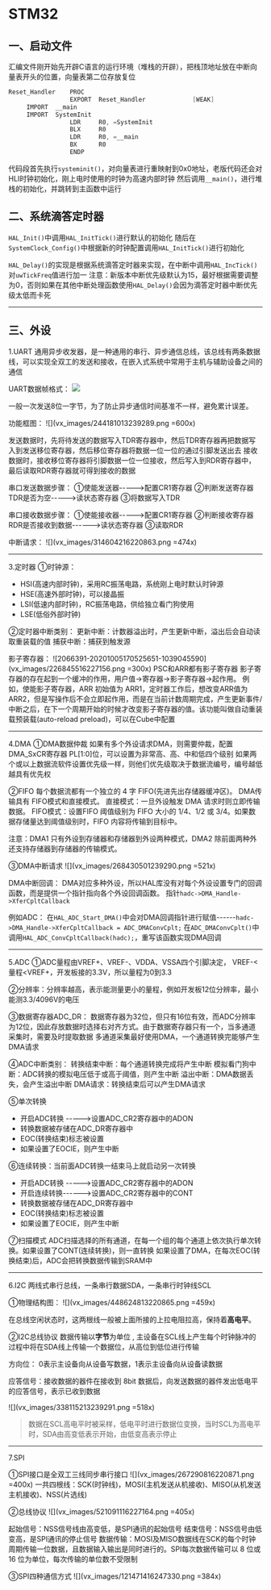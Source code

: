 # STM32


一、启动文件
---

汇编文件刚开始先开辟C语言的运行环境（堆栈的开辟），把栈顶地址放在中断向量表开头的位置，向量表第二位存放复位
```c
Reset_Handler    PROC
                 EXPORT  Reset_Handler             [WEAK]
     IMPORT  __main
     IMPORT  SystemInit
                 LDR     R0, =SystemInit
                 BLX     R0
                 LDR     R0, =__main
                 BX      R0
                 ENDP
```
代码段首先执行`systeminit()`，对向量表进行重映射到0x0地址，老版代码还会对HLI时钟初始化，刚上电时使用的时钟为高速内部时钟
然后调用`__main()`，进行堆栈的初始化，并跳转到主函数中运行

二、系统滴答定时器
---

`HAL_Init()`中调用`HAL_InitTick()`进行默认的初始化
随后在`SystemClock_Config()`中根据新的时钟配置调用`HAL_InitTick()`进行初始化

`HAL_Delay()`的实现是根据系统滴答定时器来实现，在中断中调用`HAL_IncTick()`对`uwTickFreq`值进行加一
注意：新版本中断优先级默认为15，最好根据需要调整为0，否则如果在其他中断处理函数使用`HAL_Delay()`会因为滴答定时器中断优先级太低而卡死

----------

三、外设
---
1.UART
通用异步收发器，是一种通用的串行、异步通信总线，该总线有两条数据线，可以实现全双工的发送和接收，在嵌入式系统中常用于主机与辅助设备之间的通信


UART数据帧格式：
![](vx_images/230375312220863.png)

一般一次发送8位一字节，为了防止异步通信时间基准不一样，避免累计误差。

功能框图：
![](vx_images/244181013239289.png =600x)

发送数据时，先将待发送的数据写入TDR寄存器中，然后TDR寄存器再把数据写入到发送移位寄存器，然后移位寄存器将数据一位一位的通过引脚发送出去
接收数据时，接收移位寄存器将引脚数据一位一位接收，然后写入到RDR寄存器中，最后读取RDR寄存器就可得到接收的数据


串口发送数据步骤：
①使能发送器----->配置CR1寄存器
②判断发送寄存器TDR是否为空----->读状态寄存器
③将数据写入TDR

串口接收数据步骤：
①使能接收器----->配置CR1寄存器
②判断接收寄存器RDR是否接收到数据------>读状态寄存器
③读取RDR

中断请求：
![](vx_images/314604216220863.png =474x)

----------


3.定时器
①时钟源：
* HSI(高速内部时钟)，采用RC振荡电路，系统刚上电时默认时钟源
* HSE(高速外部时钟)，可以接晶振
* LSI(低速内部时钟)，RC振荡电路，供给独立看门狗使用
* LSE(低俗外部时钟)

②定时器中断类别：
更新中断：计数器溢出时，产生更新中断，溢出后会自动读取重装载的值
捕获中断：捕获到触发源

影子寄存器：
![2066391-20201005170525651-1039045590](vx_images/226845516227156.png =300x)
PSC和ARR都有影子寄存器
影子寄存器的存在起到一个缓冲的作用，用户值->寄存器->影子寄存器->起作用。
例如，使能影子寄存器，ARR 初始值为 ARR1，定时器工作后，想改变ARR值为 ARR2，但是写操作后不会立即起作用，而是在当前计数周期完成，产生更新事件/中断之后，在下一个周期开始的时候才改变影子寄存器的值。该功能叫做自动重装载预装载(auto-reload preload)，可以在Cube中配置


----------

4.DMA
①DMA数据仲裁
如果有多个外设请求DMA，则需要仲裁，配置 DMA_SxCR寄存器 PL[1:0]位，可以设置为非常高、高、中和低四个级别
如果两个或以上数据流软件设置优先级一样，则他们优先级取决于数据流编号，编号越低越具有优先权

②FIFO
每个数据流都有一个独立的 4 字 FIFO(先进先出存储器缓冲区)。 DMA传输具有 FIFO模式和直接模式。
直接模式：一旦外设触发 DMA 请求时则立即传输数据。
FIFO模式：设置FIFO 阈值级别为 FIFO 大小的 1/4、1/2 或 3/4。如果数据存储量达到阈值级别时，FIFO 内容将传输到目标中。

注意：DMA1 只有外设到存储器和存储器到外设两种模式，DMA2 除前面两种外还支持存储器到存储器的传输模式。

③DMA中断请求
![](vx_images/268430501239290.png =521x)

DMA中断回调：
DMA对应多种外设，所以HAL库没有对每个外设设置专门的回调函数，而是提供一个指针指向各个外设回调函数。
指针`hadc->DMA_Handle->XferCpltCallback`

例如ADC：
在`HAL_ADC_Start_DMA()`中会对DMA回调指针进行赋值------`hadc->DMA_Handle->XferCpltCallback = ADC_DMAConvCplt;`
在`ADC_DMAConvCplt()`中调用`HAL_ADC_ConvCpltCallback(hadc);`，重写该函数实现DMA回调


----------

5.ADC
①ADC量程由VREF+、VREF-、VDDA、VSSA四个引脚决定，   VREF-<量程<VREF+，开发板接的3.3V，所以量程为0到3.3

②分辨率：分辨率越高，表示能测量更小的量程，例如开发板12位分辨率，最小能测3.3/4096V的电压

③数据寄存器ADC_DR：
数据寄存器为32位，但只有16位有效，而ADC分辨率为12位，因此存放数据时选择右对齐方式。由于数据寄存器只有一个，当多通道采集时，需要及时提取数据
多通道采集最好使用DMA，一个通道转换完能够产生DMA请求

④ADC中断类别：
转换结束中断：每个通道转换完成将产生中断
模拟看门狗中断：ADC转换的模拟电压低于或高于阈值，则产生中断
溢出中断：DMA数据丢失，会产生溢出中断
DMA请求：转换结束后可以产生DMA请求

⑤单次转换
* 开启ADC转换 ----->设置ADC_CR2寄存器中的ADON
* 转换数据被存储在ADC_DR寄存器中
* EOC(转换结束)标志被设置
* 如果设置了EOCIE，则产生中断

⑥连续转换：当前面ADC转换一结束马上就启动另一次转换
* 开启ADC转换 ----->设置ADC_CR2寄存器中的ADON
* 开启连续转换------>设置ADC_CR2寄存器中的CONT
* 转换数据被存储在ADC_DR寄存器中
* EOC(转换结束)标志被设置
* 如果设置了EOCIE，则产生中断

⑦扫描模式
ADC扫描选择的所有通道，在每一个组的每个通道上依次执行单次转换。如果设置了CONT(连续转换)，则一直转换
如果设置了DMA，在每次EOC(转换结束)后，ADC会把转换数据传输到SRAM中

----------

6.I2C
两线式串行总线，一条串行数据SDA，一条串行时钟线SCL

①物理结构图：
![](vx_images/448624813220865.png =459x)

在总线空闲状态时，这两根线一般被上面所接的上拉电阻拉高，保持着**高电平**。


②I2C总线协议
数据传输以**字节**为单位 , 主设备在SCL线上产生每个时钟脉冲的过程中将在SDA线上传输一个数据位，从高位到低位进行传输

方向位： 0表示主设备向从设备写数据，1表示主设备向从设备读数据

应答信号：接收数据的器件在接收到 8bit 数据后，向发送数据的器件发出低电平的应答信号，表示已收到数据

![](vx_images/338115213239291.png =518x)

> 数据在SCL高电平时被采样，低电平时进行数据位变换，当时SCL为高电平时，SDA由高变低表示开始，由低变高表示停止

----------

7.SPI

①SPI接口是全双工三线同步串行接口
![](vx_images/267290816220871.png =400x)
一共四根线：SCK(时钟线)，MOSI(主机发送从机接收)、MISO(从机发送主机接收)、NSS(片选线)

②总线协议
![](vx_images/521091116227164.png =405x)

起始信号：NSS信号线由高变低，是SPI通讯的起始信号
结束信号：NSS信号由低变高，是SPI通讯的停止信号
数据传输：MOSI及MISO数据线在SCK的每个时钟周期传输一位数据，且数据输入输出是同时进行的。SPI每次数据传输可以 8 位或 16 位为单位，每次传输的单位数不受限制

③SPI四种通信方式
![](vx_images/121471416247330.png =384x)